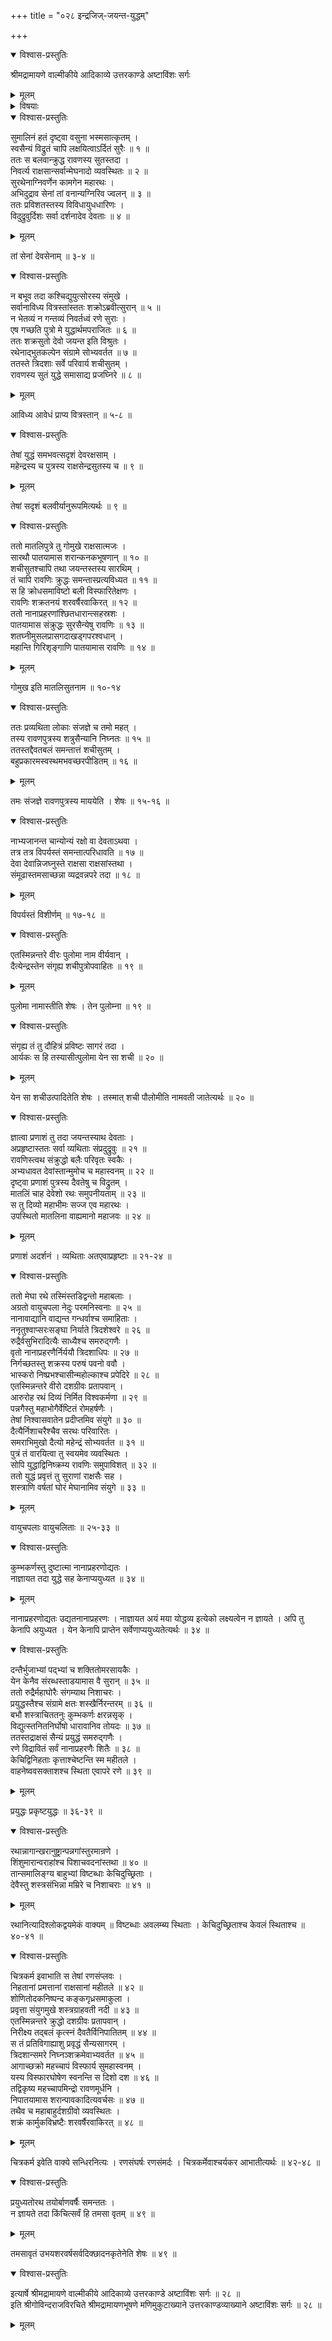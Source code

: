 +++
title = "०२८ इन्द्रजिज्-जयन्त-युद्धम्"

+++

<details open><summary>विश्वास-प्रस्तुतिः</summary>

श्रीमद्रामायणे वाल्मीकीये आदिकाव्ये उत्तरकाण्डे अष्टाविंशः सर्गः
</details>

<details><summary>मूलम्</summary>

श्रीमद्रामायणे वाल्मीकीये आदिकाव्ये उत्तरकाण्डे अष्टाविंशः सर्गः
</details>

<details><summary>विषयाः</summary>

इन्द्रजिद्-बाणाभिघात-निर्विण्णे जयन्ते  
तन्-मातामहेन पुलोम्ना  
तस्य रणाङ्गणाद् अपवाहन-पूर्वकं  
तेन सह सागर-प्रवेशः ॥ १  
पुत्रादर्शन-रुष्टेनेन्द्रेण  
रणायेन्द्रजितं प्रत्यभियाने  
रावणेनेन्द्रजित्-प्रतिनिवर्तनेन स्वयम् एवेन्द्र-प्रत्यभियानम् ॥ २ ॥
</details>

<details open><summary>विश्वास-प्रस्तुतिः</summary>

सुमालिनं हतं दृष्ट्वा वसुना भस्मसात्कृतम् ।  
स्वसैन्यं विद्रुतं चापि लक्षयित्वाऽर्दितं सुरैः ॥ १ ॥  
ततः स बलवान्क्रुद्ध रावणस्य सुतस्तदा ।  
निवर्त्य राक्षसान्सर्वान्मेघनादो व्यवस्थितः ॥ २ ॥  
सुरथेनाग्निवर्णेन कामगेन महारथः ।  
अभिदुद्राव सेनां तां वनान्यग्निरिव ज्वलन् ॥ ३ ॥  
ततः प्रविशतस्तस्य विविधायुधधारिणः ।  
विदुद्रुवुर्दिशः सर्वा दर्शनादेव देवताः ॥ ४ ॥
</details>

<details><summary>मूलम्</summary>

सुमालिनं हतं दृष्ट्वा वसुना भस्मसात्कृतम् ।  
स्वसैन्यं विद्रुतं चापि लक्षयित्वाऽर्दितं सुरैः ॥ १ ॥  
ततः स बलवान्क्रुद्ध रावणस्य सुतस्तदा ।  
निवर्त्य राक्षसान्सर्वान्मेघनादो व्यवस्थितः ॥ २ ॥  
सुरथेनाग्निवर्णेन कामगेन महारथः ।  
अभिदुद्राव सेनां तां वनान्यग्निरिव ज्वलन् ॥ ३ ॥  
ततः प्रविशतस्तस्य विविधायुधधारिणः ।  
विदुद्रुवुर्दिशः सर्वा दर्शनादेव देवताः ॥ ४ ॥
</details>

तां सेनां देवसेनाम् ॥ ३-४ ॥

<details open><summary>विश्वास-प्रस्तुतिः</summary>

न बभूव तदा कश्चिद्युयुत्सोरस्य संमुखे ।  
सर्वानाविध्य वित्रस्तांस्ततः शक्रोऽब्रवीत्सुरान् ॥ ५ ॥  
न भेतव्यं न गन्तव्यं निवर्तध्वं रणे सुराः ।  
एष गच्छति पुत्रो मे युद्धार्थमपराजितः ॥ ६ ॥  
ततः शक्रसुतो देवो जयन्त इति विश्रुतः ।  
रथेनाद्भुतकल्पेन संग्रामे सोभ्यवर्तत ॥ ७ ॥  
ततस्ते त्रिदशाः सर्वे परिवार्य शचीसुतम् ।  
रावणस्य सुतं युद्धे समासाद्य प्रजघ्निरे ॥ ८ ॥
</details>

<details><summary>मूलम्</summary>

न बभूव तदा कश्चिद्युयुत्सोरस्य संमुखे ।  
सर्वानाविध्य वित्रस्तांस्ततः शक्रोऽब्रवीत्सुरान् ॥ ५ ॥  
न भेतव्यं न गन्तव्यं निवर्तध्वं रणे सुराः ।  
एष गच्छति पुत्रो मे युद्धार्थमपराजितः ॥ ६ ॥  
ततः शक्रसुतो देवो जयन्त इति विश्रुतः ।  
रथेनाद्भुतकल्पेन संग्रामे सोभ्यवर्तत ॥ ७ ॥  
ततस्ते त्रिदशाः सर्वे परिवार्य शचीसुतम् ।  
रावणस्य सुतं युद्धे समासाद्य प्रजघ्निरे ॥ ८ ॥
</details>

आविध्य आवेधं प्राप्य वित्रस्तान् ॥ ५-८ ॥

<details open><summary>विश्वास-प्रस्तुतिः</summary>

तेषां युद्धं समभवत्सदृशं देवरक्षसाम् ।  
महेन्द्रस्य च पुत्रस्य राक्षसेन्द्रसुतस्य च ॥ ९ ॥
</details>

<details><summary>मूलम्</summary>

तेषां युद्धं समभवत्सदृशं देवरक्षसाम् ।  
महेन्द्रस्य च पुत्रस्य राक्षसेन्द्रसुतस्य च ॥ ९ ॥
</details>

तेषां सदृशं बलवीर्यानुरूपमित्यर्थः ॥ ९ ॥

<details open><summary>विश्वास-प्रस्तुतिः</summary>

ततो मातलिपुत्रे तु गोमुखे राक्षसात्मजः ।  
सारथौ पातयामास शरान्कनकभूषणान् ॥ १० ॥  
शचीसुतश्चापि तथा जयन्तस्तस्य सारथिम् ।  
तं चापि रावणिः क्रुद्धः समन्तास्प्रत्यविध्यत ॥ ११ ॥  
स हि क्रोधसमाविष्टो बली विस्फारितेक्षणः ।  
रावणिः शक्रतनयं शरवर्षैरवाकिरत् ॥ १२ ॥  
ततो नानाप्रहरणांश्छितधारान्त्सहस्रशः ।  
पातयामास संक्रुद्धः सुरसैन्येषु रावणिः ॥ १३ ॥  
शतघ्नीमुसलप्रासगदाखड्गपरश्वधान् ।  
महान्ति गिरिशृङ्गाणि पातयामास रावणिः ॥ १४ ॥
</details>

<details><summary>मूलम्</summary>

ततो मातलिपुत्रे तु गोमुखे राक्षसात्मजः ।  
सारथौ पातयामास शरान्कनकभूषणान् ॥ १० ॥  
शचीसुतश्चापि तथा जयन्तस्तस्य सारथिम् ।  
तं चापि रावणिः क्रुद्धः समन्तास्प्रत्यविध्यत ॥ ११ ॥  
स हि क्रोधसमाविष्टो बली विस्फारितेक्षणः ।  
रावणिः शक्रतनयं शरवर्षैरवाकिरत् ॥ १२ ॥  
ततो नानाप्रहरणांश्छितधारान्त्सहस्रशः ।  
पातयामास संक्रुद्धः सुरसैन्येषु रावणिः ॥ १३ ॥  
शतघ्नीमुसलप्रासगदाखड्गपरश्वधान् ।  
महान्ति गिरिशृङ्गाणि पातयामास रावणिः ॥ १४ ॥
</details>

गोमुख इति मातलिसुतनाम ॥ १०-१४

<details open><summary>विश्वास-प्रस्तुतिः</summary>

ततः प्रव्यथिता लोकाः संजज्ञे च तमो महत् ।  
तस्य रावणपुत्रस्य शत्रुसैन्यानि निघ्नतः ॥ १५ ॥  
ततस्तद्दैवतबलं समन्तात्तं शचीसुतम् ।  
बहुप्रकारमस्वस्थमभवच्छरपीडितम् ॥ १६ ॥
</details>

<details><summary>मूलम्</summary>

ततः प्रव्यथिता लोकाः संजज्ञे च तमो महत् ।  
तस्य रावणपुत्रस्य शत्रुसैन्यानि निघ्नतः ॥ १५ ॥  
ततस्तद्दैवतबलं समन्तात्तं शचीसुतम् ।  
बहुप्रकारमस्वस्थमभवच्छरपीडितम् ॥ १६ ॥
</details>

तमः संजज्ञे रावणपुत्रस्य माययेति । शेषः ॥ १५-१६ ॥

<details open><summary>विश्वास-प्रस्तुतिः</summary>

नाभ्यजानन्त चान्योन्यं रक्षो वा देवताऽथवा ।  
तत्र तत्र विपर्यस्तं समन्तात्परिधावति ॥ १७ ॥  
देवा देवान्निजघ्नुस्ते राक्षसा राक्षसांस्तथा ।  
संमूढास्तमसाच्छन्ना व्यद्रवन्नपरे तदा ॥ १८ ॥
</details>

<details><summary>मूलम्</summary>

नाभ्यजानन्त चान्योन्यं रक्षो वा देवताऽथवा ।  
तत्र तत्र विपर्यस्तं समन्तात्परिधावति ॥ १७ ॥  
देवा देवान्निजघ्नुस्ते राक्षसा राक्षसांस्तथा ।  
संमूढास्तमसाच्छन्ना व्यद्रवन्नपरे तदा ॥ १८ ॥
</details>

विपर्यस्तं विशीर्णम् ॥ १७-१८ ॥

<details open><summary>विश्वास-प्रस्तुतिः</summary>

एतस्मिन्नन्तरे वीरः पुलोमा नाम वीर्यवान् ।  
दैत्येन्द्रस्तेन संगृह्य शचीपुत्रोपवाहितः ॥ १९ ॥
</details>

<details><summary>मूलम्</summary>

एतस्मिन्नन्तरे वीरः पुलोमा नाम वीर्यवान् ।  
दैत्येन्द्रस्तेन संगृह्य शचीपुत्रोपवाहितः ॥ १९ ॥
</details>

पुलोमा नामास्तीति शेषः । तेन पुलोम्ना ॥ १९ ॥

<details open><summary>विश्वास-प्रस्तुतिः</summary>

संगृह्य तं तु दौहित्रं प्रविष्टः सागरं तदा ।  
आर्यकः स हि तस्यासीत्पुलोमा येन सा शची ॥ २० ॥
</details>

<details><summary>मूलम्</summary>

संगृह्य तं तु दौहित्रं प्रविष्टः सागरं तदा ।  
आर्यकः स हि तस्यासीत्पुलोमा येन सा शची ॥ २० ॥
</details>

येन सा शचीउत्पादितेति शेषः । तस्मात् शची पौलोमीति नामवती जातेत्यर्थः ॥ २० ॥

<details open><summary>विश्वास-प्रस्तुतिः</summary>

ज्ञात्वा प्रणाशं तु तदा जयन्तस्याथ देवताः ।  
अप्रहृष्टास्ततः सर्वा व्यथिताः संप्रदुद्रुवुः ॥ २१ ॥  
रावणिस्त्वथ संक्रुद्धो बलैः परिवृतः स्वकैः ।  
अभ्यधावत देवांस्तान्मुमोच च महास्वनम् ॥ २२ ॥  
दृष्ट्वा प्रणाशं पुत्रस्य दैवतेषु च विद्रुतम् ।  
मातलिं चाह देवेशो रथः समुपनीयताम् ॥ २३ ॥  
स तु दिव्यो महाभीमः सज्ज एव महारथः ।  
उपस्थितो मातलिना वाह्यमानो महाजवः ॥ २४ ॥
</details>

<details><summary>मूलम्</summary>

ज्ञात्वा प्रणाशं तु तदा जयन्तस्याथ देवताः ।  
अप्रहृष्टास्ततः सर्वा व्यथिताः संप्रदुद्रुवुः ॥ २१ ॥  
रावणिस्त्वथ संक्रुद्धो बलैः परिवृतः स्वकैः ।  
अभ्यधावत देवांस्तान्मुमोच च महास्वनम् ॥ २२ ॥  
दृष्ट्वा प्रणाशं पुत्रस्य दैवतेषु च विद्रुतम् ।  
मातलिं चाह देवेशो रथः समुपनीयताम् ॥ २३ ॥  
स तु दिव्यो महाभीमः सज्ज एव महारथः ।  
उपस्थितो मातलिना वाह्यमानो महाजवः ॥ २४ ॥
</details>

प्रणाशं अदर्शनं । व्यथिताः अतएवाप्रहृष्टाः ॥ २१-२४ ॥

<details open><summary>विश्वास-प्रस्तुतिः</summary>

ततो मेघा रथे तस्मिंस्तडिद्वन्तो महाबलाः ।  
अग्रतो वायुचपला नेदुः परमनिस्वनाः ॥ २५ ॥  
नानावाद्यानि वाद्यन्त गन्धर्वाश्च समाहिताः ।  
ननृतुश्वाप्सरःसङ्घा निर्याते त्रिदशेश्वरे ॥ २६ ॥  
रुद्रैर्वसुभिरादित्यैः साध्यैश्च समरुद्गणैः ।  
वृतो नानाप्रहरणैर्निर्ययौ त्रिदशाधिपः ॥ २७ ॥  
निर्गच्छतस्तु शक्रस्य परुषं पवनो ववौ ।  
भास्करो निष्प्रभश्चासीन्महोल्काश्च प्रपेदिरे ॥ २८ ॥  
एतस्मिन्नन्तरे वीरो दशग्रीवः प्रतापवान् ।  
आरुरोह रथं दिव्यं निर्मित विश्वकर्मणा ॥ २९ ॥  
पन्नगैस्तु महाभोगैर्वेष्टितं रोमहर्षणैः ।  
तेषां निश्वासवातेन प्रदीप्तमिव संयुगे ॥ ३० ॥  
दैत्यैर्निशाचरैश्चैव सरथः परिवारितः ।  
समराभिमुखो दैत्यो महेन्द्रं सोभ्यवर्तत ॥ ३१ ॥  
पुत्रं तं वारयित्वा तु स्वयमेव व्यवस्थितः ।  
सोपि युद्धाद्विनिष्क्रम्य रावणिः समुपाविशत् ॥ ३२ ॥  
ततो युद्धं प्रवृत्तं तु सुराणां राक्षसैः सह ।  
शस्त्राणि वर्षतां घोरं मेघानामिव संयुगे ॥ ३३ ॥
</details>

<details><summary>मूलम्</summary>

ततो मेघा रथे तस्मिंस्तडिद्वन्तो महाबलाः ।  
अग्रतो वायुचपला नेदुः परमनिस्वनाः ॥ २५ ॥  
नानावाद्यानि वाद्यन्त गन्धर्वाश्च समाहिताः ।  
ननृतुश्वाप्सरःसङ्घा निर्याते त्रिदशेश्वरे ॥ २६ ॥  
रुद्रैर्वसुभिरादित्यैः साध्यैश्च समरुद्गणैः ।  
वृतो नानाप्रहरणैर्निर्ययौ त्रिदशाधिपः ॥ २७ ॥  
निर्गच्छतस्तु शक्रस्य परुषं पवनो ववौ ।  
भास्करो निष्प्रभश्चासीन्महोल्काश्च प्रपेदिरे ॥ २८ ॥  
एतस्मिन्नन्तरे वीरो दशग्रीवः प्रतापवान् ।  
आरुरोह रथं दिव्यं निर्मित विश्वकर्मणा ॥ २९ ॥  
पन्नगैस्तु महाभोगैर्वेष्टितं रोमहर्षणैः ।  
तेषां निश्वासवातेन प्रदीप्तमिव संयुगे ॥ ३० ॥  
दैत्यैर्निशाचरैश्चैव सरथः परिवारितः ।  
समराभिमुखो दैत्यो महेन्द्रं सोभ्यवर्तत ॥ ३१ ॥  
पुत्रं तं वारयित्वा तु स्वयमेव व्यवस्थितः ।  
सोपि युद्धाद्विनिष्क्रम्य रावणिः समुपाविशत् ॥ ३२ ॥  
ततो युद्धं प्रवृत्तं तु सुराणां राक्षसैः सह ।  
शस्त्राणि वर्षतां घोरं मेघानामिव संयुगे ॥ ३३ ॥
</details>

वायुचपलाः वायुचलिताः ॥ २५-३३ ॥

<details open><summary>विश्वास-प्रस्तुतिः</summary>

कुम्भकर्णस्तु दुष्टात्मा नानाप्रहरणोद्यतः ।  
नाज्ञायत तदा युद्धे सह केनाप्ययुध्यत ॥ ३४ ॥
</details>

<details><summary>मूलम्</summary>

कुम्भकर्णस्तु दुष्टात्मा नानाप्रहरणोद्यतः ।  
नाज्ञायत तदा युद्धे सह केनाप्ययुध्यत ॥ ३४ ॥
</details>

नानाप्रहरणोद्यतः उद्यतनानाप्रहरणः । नाज्ञायत अयं मया योद्धव्य इत्येको लक्ष्यत्वेन न ज्ञायते । अपि तु केनापि अयुध्यत । येन केनापि प्राप्तेन सर्वेणाप्ययुध्यतेत्यर्थः ॥ ३४ ॥

<details open><summary>विश्वास-प्रस्तुतिः</summary>

दन्तैर्भुजाभ्यां पद्भ्यां च शक्तितोमरसायकैः ।  
येन केनैव संरब्धस्ताडयामास वै सुरान् ॥ ३५ ॥  
ततो रुद्रैर्महाघोरैः संगम्याथ निशाचरः ।  
प्रयुद्धस्तैश्च संग्रामे क्षतः शस्खैर्निरन्तरम् ॥ ३६ ॥  
बभौ शस्त्राचिततनुः कुम्भकर्णः क्षरन्नसृक् ।  
विद्युत्स्तनितनिर्घोषो धारावानिव तोयदः ॥ ३७ ॥  
ततस्तद्राक्षसं सैन्यं प्रयुद्धं समरुद्गणैः ।  
रणे विद्रावितं सर्वं नानाप्रहरणैः शितैः ॥ ३८ ॥  
केचिद्विनिहताः कृत्ताश्चेष्टन्ति स्म महीतले ।  
वाहनेष्ववसक्ताशश्च स्थिता एवापरे रणे ॥ ३९ ॥
</details>

<details><summary>मूलम्</summary>

दन्तैर्भुजाभ्यां पद्भ्यां च शक्तितोमरसायकैः ।  
येन केनैव संरब्धस्ताडयामास वै सुरान् ॥ ३५ ॥  
ततो रुद्रैर्महाघोरैः संगम्याथ निशाचरः ।  
प्रयुद्धस्तैश्च संग्रामे क्षतः शस्खैर्निरन्तरम् ॥ ३६ ॥  
बभौ शस्त्राचिततनुः कुम्भकर्णः क्षरन्नसृक् ।  
विद्युत्स्तनितनिर्घोषो धारावानिव तोयदः ॥ ३७ ॥  
ततस्तद्राक्षसं सैन्यं प्रयुद्धं समरुद्गणैः ।  
रणे विद्रावितं सर्वं नानाप्रहरणैः शितैः ॥ ३८ ॥  
केचिद्विनिहताः कृत्ताश्चेष्टन्ति स्म महीतले ।  
वाहनेष्ववसक्ताशश्च स्थिता एवापरे रणे ॥ ३९ ॥
</details>

प्रयुद्धः प्रकृष्टयुद्धः ॥ ३६-३९ ॥

<details open><summary>विश्वास-प्रस्तुतिः</summary>

रथान्नागान्खरानुष्ट्रान्पन्नगांस्तुरमान्रणे ।  
शिंशुमारान्वराहांश्च पिशाचवदनांस्तथा ॥ ४० ॥  
तान्समालिङ्ग्य बाहुभ्यां विष्टब्धाः केचिदुच्छ्रिताः ।  
देवैस्तु शस्त्रसंभिन्ना मम्रिरे च निशाचराः ॥ ४१ ॥
</details>

<details><summary>मूलम्</summary>

रथान्नागान्खरानुष्ट्रान्पन्नगांस्तुरमान्रणे ।  
शिंशुमारान्वराहांश्च पिशाचवदनांस्तथा ॥ ४० ॥  
तान्समालिङ्ग्य बाहुभ्यां विष्टब्धाः केचिदुच्छ्रिताः ।  
देवैस्तु शस्त्रसंभिन्ना मम्रिरे च निशाचराः ॥ ४१ ॥
</details>

रथानित्यादिश्लोकद्वयमेकं वाक्यम् ॥ विष्टब्धाः अवलम्ब्य स्थिताः । केचिदुच्छ्रिताश्च केवलं स्थिताश्च ॥ ४०-४१ ॥

<details open><summary>विश्वास-प्रस्तुतिः</summary>

चित्रकर्म इवाभाति स तेषां रणसंप्लवः ।  
निहतानां प्रमत्तानां राक्षसानां महीतले ॥ ४२ ॥  
शोणितोदकनिष्पन्द कङ्कगृध्रसमाकुला ।  
प्रवृत्ता संयुगमुखे शस्त्रग्राहवती नदी ॥ ४३ ॥  
एतस्मिन्नन्तरे क्रुद्धो दशग्रीवः प्रतापवान् ।  
निरीक्ष्य तद्बलं कृत्स्नं दैवतैर्विनिपातितम् ॥ ४४ ॥  
स तं प्रतिविगाह्याशु प्रवृद्धं सैन्यसागरम् ।  
त्रिदशान्समरे निघ्नञ्शक्रमेवाभ्यवर्तत ॥ ४५ ॥  
आगाच्छक्रो महच्चापं विस्फार्य सुमहास्वनम् ।  
यस्य विस्फारघोषेण स्वनन्ति स दिशो दश ॥ ४६ ॥  
तद्विकृष्य महच्चापमिन्द्रो रावणमूर्धनि ।  
निपातयामास शरान्पावकादित्यवर्चसः ॥ ४७ ॥  
तथैव च महाबाहुर्दशग्रीवो व्यवस्थितः ।  
शक्रं कार्मुकविभ्रष्टैः शरवर्षैरवाकिरत् ॥ ४८ ॥
</details>

<details><summary>मूलम्</summary>

चित्रकर्म इवाभाति स तेषां रणसंप्लवः ।  
निहतानां प्रमत्तानां राक्षसानां महीतले ॥ ४२ ॥  
शोणितोदकनिष्पन्द कङ्कगृध्रसमाकुला ।  
प्रवृत्ता संयुगमुखे शस्त्रग्राहवती नदी ॥ ४३ ॥  
एतस्मिन्नन्तरे क्रुद्धो दशग्रीवः प्रतापवान् ।  
निरीक्ष्य तद्बलं कृत्स्नं दैवतैर्विनिपातितम् ॥ ४४ ॥  
स तं प्रतिविगाह्याशु प्रवृद्धं सैन्यसागरम् ।  
त्रिदशान्समरे निघ्नञ्शक्रमेवाभ्यवर्तत ॥ ४५ ॥  
आगाच्छक्रो महच्चापं विस्फार्य सुमहास्वनम् ।  
यस्य विस्फारघोषेण स्वनन्ति स दिशो दश ॥ ४६ ॥  
तद्विकृष्य महच्चापमिन्द्रो रावणमूर्धनि ।  
निपातयामास शरान्पावकादित्यवर्चसः ॥ ४७ ॥  
तथैव च महाबाहुर्दशग्रीवो व्यवस्थितः ।  
शक्रं कार्मुकविभ्रष्टैः शरवर्षैरवाकिरत् ॥ ४८ ॥
</details>

चित्रकर्म इवेति वाक्ये सन्धिरनित्यः । रणसंघर्षः रणसंमर्दः । चित्रकर्मेवाश्चर्यकर आभातीत्यर्थः ॥ ४२-४८ ॥

<details open><summary>विश्वास-प्रस्तुतिः</summary>

प्रयुध्यतोरथ तयोर्बाणवर्षैः समन्ततः ।  
न ज्ञायते तदा किंचित्सर्वं हि तमसा वृतम् ॥ ४९ ॥
</details>

<details><summary>मूलम्</summary>

प्रयुध्यतोरथ तयोर्बाणवर्षैः समन्ततः ।  
न ज्ञायते तदा किंचित्सर्वं हि तमसा वृतम् ॥ ४९ ॥
</details>

तमसावृतं उभयशरवर्षसर्वदिक्छादनकृतेनेति शेषः ॥ ४९ ॥

<details open><summary>विश्वास-प्रस्तुतिः</summary>

इत्यार्षे श्रीमद्रामायणे वाल्मीकीये आदिकाव्ये उत्तरकाण्डे अष्टाविंशः सर्गः ॥ २८ ॥  
इति श्रीगोविन्दराजविरचिते श्रीमद्रामायणभूषणे मणिमुकुटाख्याने उत्तरकाण्डव्याख्याने अष्टाविंशः सर्गः ॥ २८ ॥
</details>

<details><summary>मूलम्</summary>

इत्यार्षे श्रीमद्रामायणे वाल्मीकीये आदिकाव्ये उत्तरकाण्डे अष्टाविंशः सर्गः ॥ २८ ॥  
इति श्रीगोविन्दराजविरचिते श्रीमद्रामायणभूषणे मणिमुकुटाख्याने उत्तरकाण्डव्याख्याने अष्टाविंशः सर्गः ॥ २८ ॥
</details>

